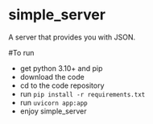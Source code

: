# simple_server
A server that provides you with JSON.


#To run
- get python 3.10+ and pip
- download the code
- cd to the code repository
- run `pip install -r requirements.txt`
- run `uvicorn app:app`
- enjoy simple_server